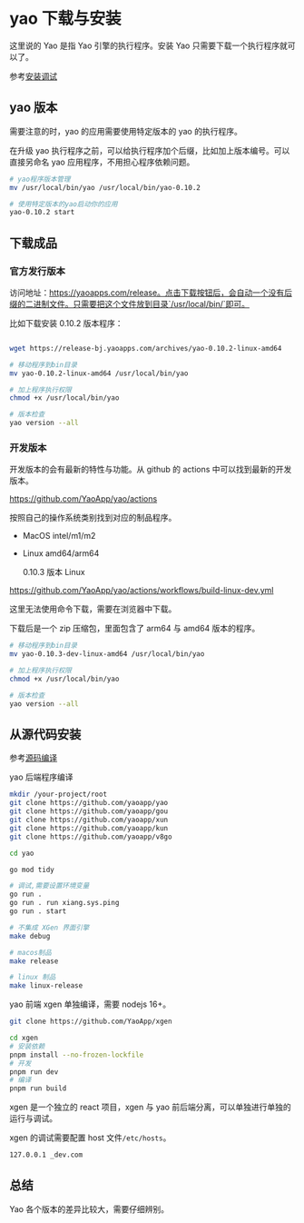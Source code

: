 # yao 下载与安装

这里说的 Yao 是指 Yao 引擎的执行程序。安装 Yao 只需要下载一个执行程序就可以了。

参考[安装调试](https://yaoapps.com/doc/%E4%BB%8B%E7%BB%8D/%E5%AE%89%E8%A3%85%E8%B0%83%E8%AF%95)

## yao 版本

需要注意的时，yao 的应用需要使用特定版本的 yao 的执行程序。

在升级 yao 执行程序之前，可以给执行程序加个后缀，比如加上版本编号。可以直接另命名 yao 应用程序，不用担心程序依赖问题。

```sh
# yao程序版本管理
mv /usr/local/bin/yao /usr/local/bin/yao-0.10.2

# 使用特定版本的yao启动你的应用
yao-0.10.2 start
```

## 下载成品

### 官方发行版本

访问地址：https://yaoapps.com/release。点击下载按钮后，会自动一个没有后缀的二进制文件。只需要把这个文件放到目录`/usr/local/bin/`即可。

比如下载安装 0.10.2 版本程序：

```sh

wget https://release-bj.yaoapps.com/archives/yao-0.10.2-linux-amd64

# 移动程序到bin目录
mv yao-0.10.2-linux-amd64 /usr/local/bin/yao

# 加上程序执行权限
chmod +x /usr/local/bin/yao

# 版本检查
yao version --all
```

### 开发版本

开发版本的会有最新的特性与功能。从 github 的 actions 中可以找到最新的开发版本。

https://github.com/YaoApp/yao/actions

按照自己的操作系统类别找到对应的制品程序。

- MacOS intel/m1/m2
- Linux amd64/arm64

  0.10.3 版本 Linux

https://github.com/YaoApp/yao/actions/workflows/build-linux-dev.yml

这里无法使用命令下载，需要在浏览器中下载。

下载后是一个 zip 压缩包，里面包含了 arm64 与 amd64 版本的程序。

```sh
# 移动程序到bin目录
mv yao-0.10.3-dev-linux-amd64 /usr/local/bin/yao

# 加上程序执行权限
chmod +x /usr/local/bin/yao

# 版本检查
yao version --all
```

## 从源代码安装

参考[源码编译](https://yaoapps.com/doc/%E4%B8%93%E5%AE%B6/%E6%BA%90%E7%A0%81%E7%BC%96%E8%AF%91)

yao 后端程序编译

```sh
mkdir /your-project/root
git clone https://github.com/yaoapp/yao
git clone https://github.com/yaoapp/gou
git clone https://github.com/yaoapp/xun
git clone https://github.com/yaoapp/kun
git clone https://github.com/yaoapp/v8go

cd yao

go mod tidy

# 调试,需要设置环境变量
go run .
go run . run xiang.sys.ping
go run . start

# 不集成 XGen 界面引擎
make debug

# macos制品
make release

# linux 制品
make linux-release
```

yao 前端 xgen 单独编译，需要 nodejs 16+。

```sh
git clone https://github.com/YaoApp/xgen

cd xgen
# 安装依赖
pnpm install --no-frozen-lockfile
# 开发
pnpm run dev
# 编译
pnpm run build
```

xgen 是一个独立的 react 项目，xgen 与 yao 前后端分离，可以单独进行单独的运行与调试。

xgen 的调试需要配置 host 文件`/etc/hosts`。

```sh
127.0.0.1 _dev.com
```

## 总结

Yao 各个版本的差异比较大，需要仔细辨别。
